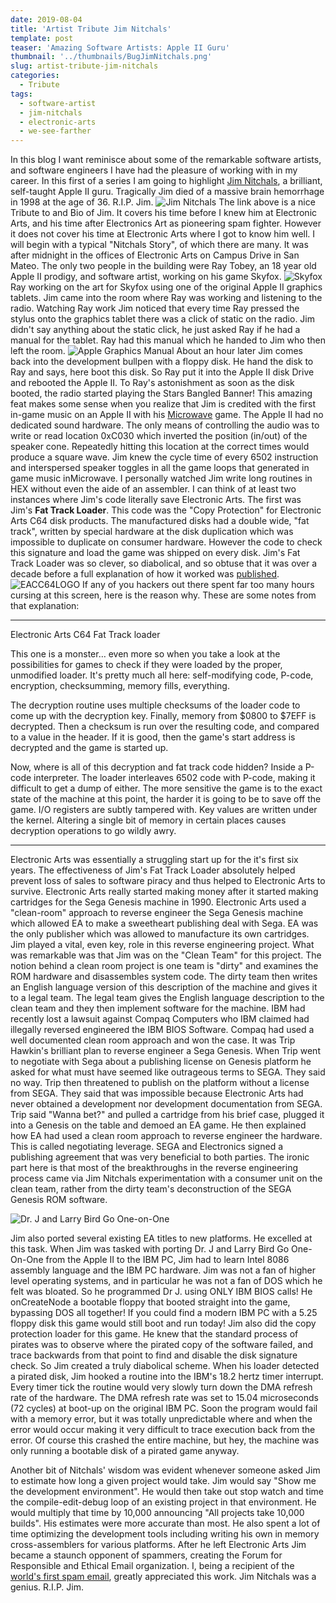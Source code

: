 ```yaml
---
date: 2019-08-04
title: 'Artist Tribute Jim Nitchals'
template: post
teaser: 'Amazing Software Artists: Apple II Guru'
thumbnail: '../thumbnails/BugJimNitchals.png'
slug: artist-tribute-jim-nitchals
categories:
  - Tribute
tags:
  - software-artist
  - jim-nitchals
  - electronic-arts
  - we-see-farther
---
```


In this blog I want reminisce about some of the remarkable software artists, and software engineers I have had the pleasure of working with in my career.  In this first of a series I am going to highlight [Jim Nitchals](http://www.gamedesignersremembered.com/jim-nitchals/category/all), a brilliant, self-taught Apple II guru.  Tragically Jim died of a massive brain hemorrhage in 1998 at the age of 36.  R.I.P. Jim.
![Jim Nitchals](../images/Nitchals.png)
The link above is a nice Tribute to and Bio of Jim.  It covers his time before I knew him at Electronic Arts, and his time after Electronics Art as pioneering spam fighter.  However it does not cover his time at Electronic Arts where I got to know him well.  I will begin with a typical "Nitchals Story", of which there are many.
It was after midnight in the offices of Electronic Arts on Campus Drive in San Mateo.  The only two people in the building were Ray Tobey, an 18 year old Apple II prodigy, and software artist, working on his game Skyfox.
 ![Skyfox](../images/Skyfox.png)
 Ray working on the art for Skyfox using one of the original Apple II graphics tablets.  Jim came into the room where Ray was working and listening to the radio.  Watching Ray work Jim noticed that every time Ray pressed the stylus onto the graphics tablet there was a click of static on the radio.  Jim didn't say anything about the static click, he just asked Ray if he had a manual for the tablet.  Ray had this manual which he handed to Jim who then left the room. ![Apple Graphics Manual](../images/AppleTabletManual.png)  About an hour later Jim comes back into the development bullpen with a floppy disk.  He hand the disk to Ray and says, here boot this disk.   So Ray put it into the Apple II disk Drive and rebooted the Apple II.  To Ray's astonishment as soon as the disk booted, the radio started playing the Stars Bangled Banner! This amazing feat makes some sense when you realize that Jim is credited with the first in-game music on an Apple II with his [Microwave]("https://www.youtube.com/watch?v=8EXWxgmym0E) game.  The Apple II had no dedicated sound hardware. The only  means of controlling the audio was to write or read location 0xC030 which inverted the position (in/out) of the speaker cone. Repeatedly hitting this location at the correct times would produce a square wave.  Jim knew the cycle time of every 6502 instruction and interspersed speaker toggles in all the game loops that generated in game music inMicrowave.  I personally watched Jim write long routines in HEX without even the aide of an assembler.
 I can think of at least two instances where Jim's code literally save Electronic Arts.  The first was Jim's **Fat Track Loader**. This code was the "Copy Protection" for Electronic Arts C64 disk products.  The manufactured disks had a double wide, "fat track", written by special hardware at the disk duplication which was impossible to duplicate on consumer hardware.  However the code to check this signature and load the game was shipped on every disk. Jim's Fat Track Loader was so clever, so diabolical, and so obtuse that it was over a decade before a full explanation of how it worked was [published](https://c64preservation.com/files/EaLoader.txt).
 ![EACC64LOGO](../images/EALOGOC64.png) If any of you hackers out there spent far too many hours cursing at this screen, here is the reason why.  These are some notes from that explanation:
 ***
 Electronic Arts C64 Fat Track loader

This one is a monster… even more so when you take a look at the possibilities for games to check if they were loaded by the proper, unmodified loader.
It's pretty much all here: self-modifying code, P-code, encryption, checksumming, memory fills, everything.

The decryption routine uses multiple checksums of the loader code to come up with the decryption key.
Finally, memory from $0800 to $7EFF is decrypted.
Then a checksum is run over the resulting code, and compared to a value in the header.
If it is good, then the game's start address is decrypted and the game is started up.

Now, where is all of this decryption and fat track code hidden?
Inside a P-code interpreter.  The loader interleaves 6502 code with P-code, making it difficult to get a dump of either.  The more sensitive the game is to the exact state of the machine at this point, the harder it is going to be to save off the game.  I/O registers are subtly tampered with.  Key values are written under the kernel.  Altering a single bit of memory in certain places causes decryption operations to go wildly awry.
***
Electronic Arts was essentially a struggling start up for the it's first six years.  The effectiveness of Jim's Fat Track Loader absolutely helped prevent loss of sales to software piracy and thus helped to Electronic Arts to survive.   Electronic Arts really started making money after it started making cartridges for the Sega Genesis machine in 1990.  Electronic Arts used a "clean-room" approach to reverse engineer the Sega Genesis machine which allowed EA to make a sweetheart publishing deal with Sega.  EA was the only publisher which was allowed to manufacture its own cartridges.  Jim played a vital, even key, role in this reverse engineering project.  What was remarkable was that Jim was on the "Clean Team" for this project.  The notion behind a clean room project is one team is "dirty" and examines the ROM hardware and disassembles system code. The dirty team then writes an English language version of this description of the machine and gives it to a legal team.  The legal team gives the English language description to the clean team and they then implement software for the machine.  IBM had recently lost a lawsuit against Compaq Computers who IBM claimed had illegally reversed engineered the IBM BIOS Software.  Compaq had used a well documented clean room approach and won the case.  It was Trip Hawkin's brilliant plan to reverse engineer a Sega Genesis.  When Trip went to negotiate with Sega about a publishing license on Genesis platform he asked for what must have seemed like outrageous terms to SEGA.  They said no way.  Trip then threatened to publish on the platform without a license from SEGA.  They said that was impossible because Electronic Arts had never obtained a development nor development documentation from SEGA.   Trip said "Wanna bet?" and pulled a cartridge from his brief case, plugged it into a Genesis on the table and demoed an EA game.  He then explained how EA had used a clean room approach to reverse engineer the hardware.   This is called negotiating leverage.  SEGA and Electronics signed a publishing agreement that was very beneficial to both parties. The ironic part here is that most of the breakthroughs in the reverse engineering process came via Jim Nitchals experimentation with a consumer unit on the clean team, rather from the dirty team's deconstruction of the SEGA Genesis ROM software.

![Dr. J and Larry Bird Go One-on-One](../images/DrJandLarryBird.png)

Jim also ported several existing EA titles to new platforms.  He excelled at this task.  When Jim was tasked with porting Dr. J and Larry Bird Go One-On-One from the Apple II to the IBM PC, Jim had to learn Intel 8086 assembly language and the IBM PC hardware.  Jim was not a fan of higher level operating systems, and in particular he was not a fan of DOS which he felt was bloated.  So he programmed Dr J. using ONLY IBM BIOS calls! He onCreateNode a bootable floppy that booted straight into the game, bypassing DOS all together! If you could find a modern IBM PC with a 5.25 floppy disk this game would still boot and run today!   Jim also did the copy protection loader for this game.  He knew that the standard process of pirates was to observe where the pirated copy of the software failed, and trace backwards from that point to find and disable the disk signature check.  So Jim created a truly diabolical scheme.  When his loader detected a pirated disk, Jim hooked a routine into the IBM's 18.2 hertz timer interrupt.   Every timer tick the routine would very slowly turn down the DMA refresh rate of the hardware. The DMA refresh rate was set to 15.04 microseconds (72 cycles) at boot-up on the original IBM PC. Soon the program would fail with a memory error, but it was totally unpredictable where and when the error would occur making it very difficult to trace execution back from the error.   Of course this crashed the entire machine, but hey, the machine was only running a bootable disk of a pirated game anyway.

Another bit of Nitchals' wisdom was evident whenever someone asked Jim to estimate how long a given project would take.   Jim would say "Show me the development environment". He would then take out stop watch and time the compile-edit-debug loop of an existing project in that environment.  He would multiply that time by 10,000 announcing "All projects take 10,000 builds".  His estimates were more accurate than most.  He also spent a lot of time optimizing the development tools including writing his own in memory cross-assemblers for various platforms.   After he left Electronic Arts Jim became a staunch opponent of spammers, creating the Forum for Responsible and Ethical Email organization.  I, being a recipient of the [world's first spam email](https://www.templetons.com/brad/spamreact.html), greatly appreciated  this work. Jim Nitchals was a genius.  R.I.P. Jim.
